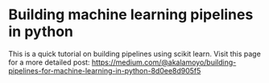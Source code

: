 # Building machine learning pipelines in python
This is a quick tutorial on building pipelines using scikit learn.
Visit this page for a more detailed post:
https://medium.com/@akalamoyo/building-pipelines-for-machine-learning-in-python-8d0ee8d905f5
